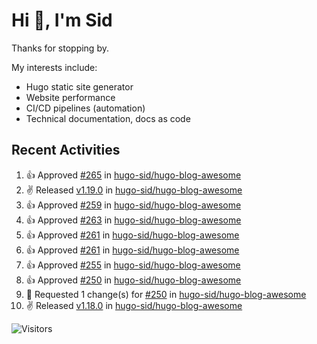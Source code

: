 # Hi 👋, I'm Sid

Thanks for stopping by. 

My interests include:
- Hugo static site generator
- Website performance
- CI/CD pipelines (automation)
- Technical documentation, docs as code


## Recent Activities

<!--RECENT_ACTIVITY:start-->
1. 👍 Approved [#265](https://github.com/hugo-sid/hugo-blog-awesome/pull/265#pullrequestreview-2522221107) in [hugo-sid/hugo-blog-awesome](https://github.com/hugo-sid/hugo-blog-awesome)<br>
2. ✌️ Released [v1.19.0](https://github.com/hugo-sid/hugo-blog-awesome/releases/tag/v1.19.0) in [hugo-sid/hugo-blog-awesome](https://github.com/hugo-sid/hugo-blog-awesome)<br>
3. 👍 Approved [#259](https://github.com/hugo-sid/hugo-blog-awesome/pull/259#pullrequestreview-2504235217) in [hugo-sid/hugo-blog-awesome](https://github.com/hugo-sid/hugo-blog-awesome)<br>
4. 👍 Approved [#263](https://github.com/hugo-sid/hugo-blog-awesome/pull/263#pullrequestreview-2504227960) in [hugo-sid/hugo-blog-awesome](https://github.com/hugo-sid/hugo-blog-awesome)<br>
5. 👍 Approved [#261](https://github.com/hugo-sid/hugo-blog-awesome/pull/261#pullrequestreview-2504202392) in [hugo-sid/hugo-blog-awesome](https://github.com/hugo-sid/hugo-blog-awesome)<br>
6. 👍 Approved [#261](https://github.com/hugo-sid/hugo-blog-awesome/pull/261#pullrequestreview-2504202392) in [hugo-sid/hugo-blog-awesome](https://github.com/hugo-sid/hugo-blog-awesome)<br>
7. 👍 Approved [#255](https://github.com/hugo-sid/hugo-blog-awesome/pull/255#pullrequestreview-2425472402) in [hugo-sid/hugo-blog-awesome](https://github.com/hugo-sid/hugo-blog-awesome)<br>
8. 👍 Approved [#250](https://github.com/hugo-sid/hugo-blog-awesome/pull/250#pullrequestreview-2411203301) in [hugo-sid/hugo-blog-awesome](https://github.com/hugo-sid/hugo-blog-awesome)<br>
9. 🔴 Requested 1 change(s) for [#250](https://github.com/hugo-sid/hugo-blog-awesome/pull/250#pullrequestreview-2411186919) in [hugo-sid/hugo-blog-awesome](https://github.com/hugo-sid/hugo-blog-awesome)<br>
10. ✌️ Released [v1.18.0](https://github.com/hugo-sid/hugo-blog-awesome/releases/tag/v1.18.0) in [hugo-sid/hugo-blog-awesome](https://github.com/hugo-sid/hugo-blog-awesome)<br>
<!--RECENT_ACTIVITY:end-->

![Visitors](https://api.visitorbadge.io/api/visitors?path=https%3A%2F%2Fgithub.com%2Fhugo-sid%2Fhugo-sid&countColor=%2337d67a&style=flat&labelStyle=upper)
